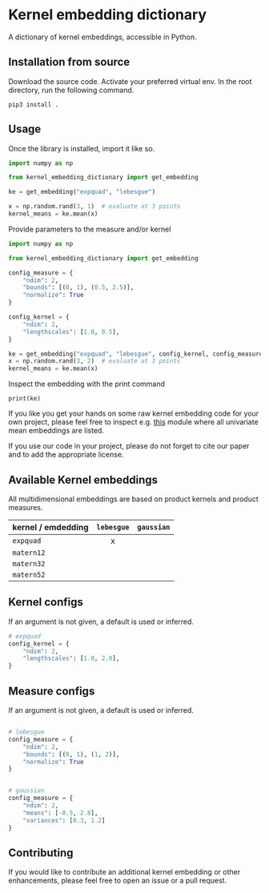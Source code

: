 # Kernel embedding dictionary

A dictionary of kernel embeddings, accessible in Python.

## Installation from source

Download the source code. 
Activate your preferred virtual env. 
In the root directory, run the following command.

```commandline
pip3 install .
```

## Usage

Once the library is installed, import it like so.

```python
import numpy as np

from kernel_embedding_dictionary import get_embedding

ke = get_embedding("expquad", "lebesgue")

x = np.random.rand(3, 1)  # evaluate at 3 points
kernel_means = ke.mean(x)
```

Provide parameters to the measure and/or kernel

```python
import numpy as np

from kernel_embedding_dictionary import get_embedding

config_measure = {
    "ndim": 2,
    "bounds": [(0, 1), (0.5, 2.5)],
    "normalize": True
}

config_kernel = {
    "ndim": 2,
    "lengthscales": [1.0, 0.5],
}

ke = get_embedding("expquad", "lebesgue", config_kernel, config_measure)
x = np.random.rand(3, 2)  # evaluate at 3 points
kernel_means = ke.mean(x)
```

Inspect the embedding with the print command

```commandline
print(ke)
```

If you like you get your hands on some raw kernel embedding code for your own project, please feel
free to inspect e.g. 
[this](https://github.com/mmahsereci/kernel_embedding_dictionary/blob/main/kernel_embedding_dictionary/embeddings/mean_funcs.py) 
module where all univariate mean embeddings are listed. 

If you use our code in your project, please do not forget 
to cite our paper and to add the appropriate license. 

## Available Kernel embeddings

All multidimensional embeddings are based on product kernels and product measures.

| kernel / emdedding | `lebesgue` | `gaussian` |
|--------------------|:---------:|:---------:|
| `expquad`          |     x     |           |
| `matern12`         |           |           |
| `matern32`         |           |           |
| `matern52`         |           |           |

## Kernel configs

If an argument is not given, a default is used or inferred.


```python
# expquad
config_kernel = {
    "ndim": 2,
    "lengthscales": [1.0, 2.0],
}
```

## Measure configs

If an argument is not given, a default is used or inferred.


```python

# lebesgue
config_measure = {
    "ndim": 2,
    "bounds": [(0, 1), (1, 2)],
    "normalize": True
}

```


```python

# gaussian
config_measure = {
    "ndim": 2,
    "means": [-0.5, 2.8],
    "variances": [0.3, 1.2]
}

```
## Contributing

If you would like to contribute an additional kernel embedding or other enhancements, 
please feel free to open an issue or a pull request.
